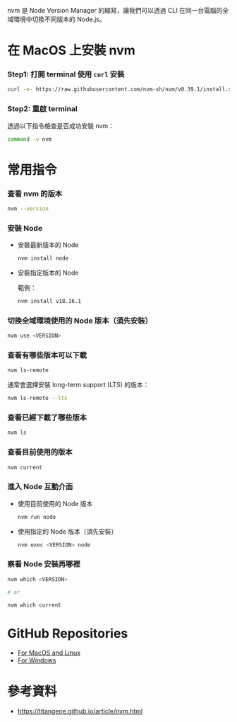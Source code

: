 nvm 是 Node Version Manager 的縮寫，讓我們可以透過 CLI 在同一台電腦的全域環境中切換不同版本的 Node.js。

# 在 MacOS 上安裝 nvm

### Step1: 打開 terminal 使用 `curl` 安裝

```bash
curl -o- https://raw.githubusercontent.com/nvm-sh/nvm/v0.39.1/install.sh | bash
```

### Step2: 重啟 terminal

透過以下指令檢查是否成功安裝 nvm：

```bash
command -v nvm
```

# 常用指令

### 查看 nvm 的版本

```bash
nvm --version
```

### 安裝 Node

- 安裝最新版本的 Node

    ```bash
    nvm install node
    ```

- 安裝指定版本的 Node

    範例：

    ```bash
    nvm install v18.16.1
    ```

### 切換全域環境使用的 Node 版本（須先安裝）

```bash
nvm use <VERSION>
```

### 查看有哪些版本可以下載

```bash
nvm ls-remote
```

通常會選擇安裝 long-term support (LTS) 的版本：

```bash
nvm ls-remote --lts
```

### 查看已經下載了哪些版本

```bash
nvm ls
```

### 查看目前使用的版本

```bash
nvm current
```

### 進入 Node 互動介面

- 使用目前使用的 Node 版本

    ```bash
    nvm run node
    ```

- 使用指定的 Node 版本（須先安裝）

    ```bash
    nvm exec <VERSION> node
    ```

### 察看 Node 安裝再哪裡

```bash
nvm which <VERSION>

# or

nvm which current
```

# GitHub Repositories

- [For MacOS and Linux](<https://github.com/nvm-sh/nvm>)
- [For Windows](<https://github.com/coreybutler/nvm-windows>)

# 參考資料

- <https://titangene.github.io/article/nvm.html>
